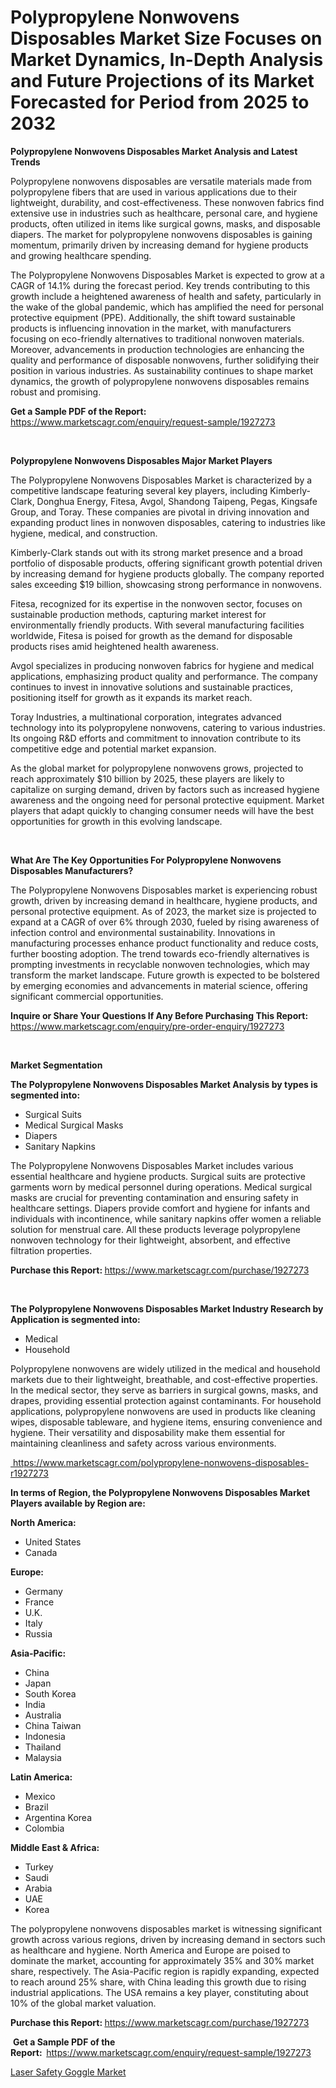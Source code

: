 <p><h1>Polypropylene Nonwovens Disposables Market Size Focuses on Market Dynamics, In-Depth Analysis and Future Projections of its Market Forecasted for Period from 2025 to 2032</h1></p><p><strong>Polypropylene Nonwovens Disposables Market Analysis and Latest Trends</strong></p>
<p><p>Polypropylene nonwovens disposables are versatile materials made from polypropylene fibers that are used in various applications due to their lightweight, durability, and cost-effectiveness. These nonwoven fabrics find extensive use in industries such as healthcare, personal care, and hygiene products, often utilized in items like surgical gowns, masks, and disposable diapers. The market for polypropylene nonwovens disposables is gaining momentum, primarily driven by increasing demand for hygiene products and growing healthcare spending.</p><p>The Polypropylene Nonwovens Disposables Market is expected to grow at a CAGR of 14.1% during the forecast period. Key trends contributing to this growth include a heightened awareness of health and safety, particularly in the wake of the global pandemic, which has amplified the need for personal protective equipment (PPE). Additionally, the shift toward sustainable products is influencing innovation in the market, with manufacturers focusing on eco-friendly alternatives to traditional nonwoven materials. Moreover, advancements in production technologies are enhancing the quality and performance of disposable nonwovens, further solidifying their position in various industries. As sustainability continues to shape market dynamics, the growth of polypropylene nonwovens disposables remains robust and promising.</p></p>
<p><strong>Get a Sample PDF of the Report:&nbsp;</strong> <a href="https://www.marketscagr.com/enquiry/request-sample/1927273?utm_campaign=3195&utm_medium=2&utm_source=Github&utm_content=ia&utm_term=28032025&utm_id=polypropylene-nonwovens-disposables">https://www.marketscagr.com/enquiry/request-sample/1927273</a></p>
<p>&nbsp;</p>
<p><strong>Polypropylene Nonwovens Disposables Major Market Players</strong></p>
<p><p>The Polypropylene Nonwovens Disposables Market is characterized by a competitive landscape featuring several key players, including Kimberly-Clark, Donghua Energy, Fitesa, Avgol, Shandong Taipeng, Pegas, Kingsafe Group, and Toray. These companies are pivotal in driving innovation and expanding product lines in nonwoven disposables, catering to industries like hygiene, medical, and construction.</p><p>Kimberly-Clark stands out with its strong market presence and a broad portfolio of disposable products, offering significant growth potential driven by increasing demand for hygiene products globally. The company reported sales exceeding $19 billion, showcasing strong performance in nonwovens.</p><p>Fitesa, recognized for its expertise in the nonwoven sector, focuses on sustainable production methods, capturing market interest for environmentally friendly products. With several manufacturing facilities worldwide, Fitesa is poised for growth as the demand for disposable products rises amid heightened health awareness.</p><p>Avgol specializes in producing nonwoven fabrics for hygiene and medical applications, emphasizing product quality and performance. The company continues to invest in innovative solutions and sustainable practices, positioning itself for growth as it expands its market reach.</p><p>Toray Industries, a multinational corporation, integrates advanced technology into its polypropylene nonwovens, catering to various industries. Its ongoing R&D efforts and commitment to innovation contribute to its competitive edge and potential market expansion.</p><p>As the global market for polypropylene nonwovens grows, projected to reach approximately $10 billion by 2025, these players are likely to capitalize on surging demand, driven by factors such as increased hygiene awareness and the ongoing need for personal protective equipment. Market players that adapt quickly to changing consumer needs will have the best opportunities for growth in this evolving landscape.</p></p>
<p>&nbsp;</p>
<p><strong>What Are The Key Opportunities For Polypropylene Nonwovens Disposables Manufacturers?</strong></p>
<p><p>The Polypropylene Nonwovens Disposables market is experiencing robust growth, driven by increasing demand in healthcare, hygiene products, and personal protective equipment. As of 2023, the market size is projected to expand at a CAGR of over 6% through 2030, fueled by rising awareness of infection control and environmental sustainability. Innovations in manufacturing processes enhance product functionality and reduce costs, further boosting adoption. The trend towards eco-friendly alternatives is prompting investments in recyclable nonwoven technologies, which may transform the market landscape. Future growth is expected to be bolstered by emerging economies and advancements in material science, offering significant commercial opportunities.</p></p>
<p><strong>Inquire or Share Your Questions If Any Before Purchasing This Report:</strong> <a href="https://www.marketscagr.com/enquiry/pre-order-enquiry/1927273?utm_campaign=3195&utm_medium=2&utm_source=Github&utm_content=ia&utm_term=28032025&utm_id=polypropylene-nonwovens-disposables">https://www.marketscagr.com/enquiry/pre-order-enquiry/1927273</a></p>
<p>&nbsp;</p>
<p><strong>Market Segmentation</strong></p>
<p><strong>The Polypropylene Nonwovens Disposables Market Analysis by types is segmented into:</strong></p>
<p><ul><li>Surgical Suits</li><li>Medical Surgical Masks</li><li>Diapers</li><li>Sanitary Napkins</li></ul></p>
<p><p>The Polypropylene Nonwovens Disposables Market includes various essential healthcare and hygiene products. Surgical suits are protective garments worn by medical personnel during operations. Medical surgical masks are crucial for preventing contamination and ensuring safety in healthcare settings. Diapers provide comfort and hygiene for infants and individuals with incontinence, while sanitary napkins offer women a reliable solution for menstrual care. All these products leverage polypropylene nonwoven technology for their lightweight, absorbent, and effective filtration properties.</p></p>
<p><strong>Purchase this Report:&nbsp;</strong><a href="https://www.marketscagr.com/purchase/1927273?utm_campaign=3195&utm_medium=2&utm_source=Github&utm_content=ia&utm_term=28032025&utm_id=polypropylene-nonwovens-disposables">https://www.marketscagr.com/purchase/1927273</a></p>
<p>&nbsp;</p>
<p><strong>The Polypropylene Nonwovens Disposables Market Industry Research by Application is segmented into:</strong></p>
<p><ul><li>Medical</li><li>Household</li></ul></p>
<p><p>Polypropylene nonwovens are widely utilized in the medical and household markets due to their lightweight, breathable, and cost-effective properties. In the medical sector, they serve as barriers in surgical gowns, masks, and drapes, providing essential protection against contaminants. For household applications, polypropylene nonwovens are used in products like cleaning wipes, disposable tableware, and hygiene items, ensuring convenience and hygiene. Their versatility and disposability make them essential for maintaining cleanliness and safety across various environments.</p></p>
<p><a href="https://www.marketscagr.com/polypropylene-nonwovens-disposables-r1927273?utm_campaign=3195&utm_medium=2&utm_source=Github&utm_content=ia&utm_term=28032025&utm_id=polypropylene-nonwovens-disposables">&nbsp;https://www.marketscagr.com/polypropylene-nonwovens-disposables-r1927273</a></p>
<p><strong>In terms of Region, the Polypropylene Nonwovens Disposables Market Players available by Region are:</strong></p>
<p>
    <p> <strong> North America: </strong>
        <ul>
            <li>United States</li>
            <li>Canada</li>
        </ul>
        </p> 
    <p> <strong> Europe: </strong>
        <ul>
            <li>Germany</li>
            <li>France</li>
            <li>U.K.</li>
            <li>Italy</li>
            <li>Russia</li>
        </ul>
        </p> 
    <p> <strong> Asia-Pacific: </strong>
        <ul>
            <li>China</li>
            <li>Japan</li>
            <li>South Korea</li>
            <li>India</li>
            <li>Australia</li>
            <li>China Taiwan</li>
            <li>Indonesia</li>
            <li>Thailand</li>
            <li>Malaysia</li>
        </ul>
        </p> 
    <p> <strong> Latin America: </strong>
        <ul>
            <li>Mexico</li>
            <li>Brazil</li>
            <li>Argentina Korea</li>
            <li>Colombia</li>
        </ul>
        </p> 
    <p> <strong> Middle East & Africa: </strong>
        <ul>
            <li>Turkey</li>
            <li>Saudi</li>
            <li>Arabia</li>
            <li>UAE</li>
            <li>Korea</li>
        </ul>
    </p>
    </p>
<p><p>The polypropylene nonwovens disposables market is witnessing significant growth across various regions, driven by increasing demand in sectors such as healthcare and hygiene. North America and Europe are poised to dominate the market, accounting for approximately 35% and 30% market share, respectively. The Asia-Pacific region is rapidly expanding, expected to reach around 25% share, with China leading this growth due to rising industrial applications. The USA remains a key player, constituting about 10% of the global market valuation.</p></p>
<p><strong>Purchase this Report: </strong><a href="https://www.marketscagr.com/purchase/1927273?utm_campaign=3195&utm_medium=2&utm_source=Github&utm_content=ia&utm_term=28032025&utm_id=polypropylene-nonwovens-disposables">https://www.marketscagr.com/purchase/1927273</a></p>
<p>&nbsp;<strong>Get a Sample PDF of the Report:&nbsp;&nbsp;</strong><a href="https://www.marketscagr.com/enquiry/request-sample/1927273?utm_campaign=3195&utm_medium=2&utm_source=Github&utm_content=ia&utm_term=28032025&utm_id=polypropylene-nonwovens-disposables">https://www.marketscagr.com/enquiry/request-sample/1927273</a></p>
<p><strong></strong></p>
<p><p><a href="https://github.com/tanckfelli84/Market-Research-Report-List-1/blob/main/laser-safety-goggle-market.md?utm_campaign=3195&utm_medium=2&utm_source=Github&utm_content=ia&utm_term=28032025&utm_id=polypropylene-nonwovens-disposables">Laser Safety Goggle Market</a></p></p>